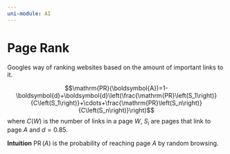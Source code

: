 ```yaml
---
uni-module: AI
---
```

# Page Rank

Googles way of ranking websites based on the amount of important links to it. 

$$\mathrm{PR}(\boldsymbol{A})=1-\boldsymbol{d}+\boldsymbol{d}\left(\frac{\mathrm{PR}\left(S_1\right)}{C\left(S_1\right)}+\cdots+\frac{\mathrm{PR}\left(S_n\right)}{C\left(S_n\right)}\right)$$
where $C(W)$ is the number of links in a page $W$, $S_i$ are pages that link to page $A$ and $d=0.85$.

**Intuition**
$\operatorname{PR}(A)$ is the probability of reaching page $A$ by random browsing.